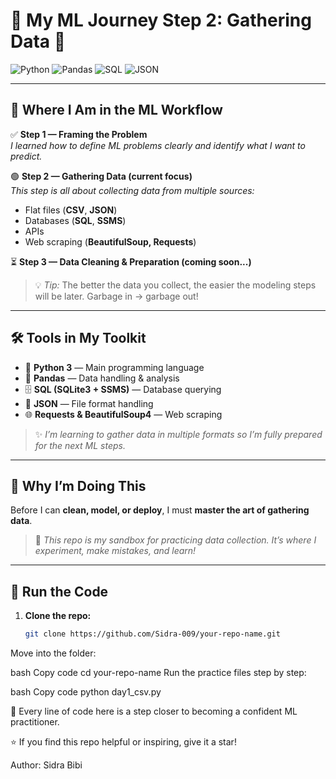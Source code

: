 # 🧠 My ML Journey Step 2: Gathering Data 🚀

![Python](https://img.shields.io/badge/Python-3.11-blue?style=for-the-badge&logo=python)
![Pandas](https://img.shields.io/badge/Pandas-1.6%2B-brightgreen?style=for-the-badge&logo=pandas)
![SQL](https://img.shields.io/badge/SQL-Structured%20Query%20Language-blue?style=for-the-badge&logo=mysql)
![JSON](https://img.shields.io/badge/JSON-Files-yellow?style=for-the-badge&logo=json)

---

## 🔄 Where I Am in the ML Workflow

✅ **Step 1 — Framing the Problem**  
*I learned how to define ML problems clearly and identify what I want to predict.*

🟢 **Step 2 — Gathering Data (current focus)**  
*This step is all about collecting data from multiple sources:*
- Flat files (**CSV**, **JSON**)  
- Databases (**SQL**, **SSMS**)  
- APIs  
- Web scraping (**BeautifulSoup, Requests**)  

⏳ **Step 3 — Data Cleaning & Preparation (coming soon...)**  

> 💡 *Tip:* The better the data you collect, the easier the modeling steps will be later. Garbage in → garbage out!  

---

## 🛠️ Tools in My Toolkit
- 🐍 **Python 3** — Main programming language  
- 🐼 **Pandas** — Data handling & analysis  
- 🗄️ **SQL (SQLite3 + SSMS)** — Database querying  
- 📄 **JSON** — File format handling  
- 🌐 **Requests & BeautifulSoup4** — Web scraping  

> ✨ *I’m learning to gather data in multiple formats so I’m fully prepared for the next ML steps.*  

---

## 🎯 Why I’m Doing This
Before I can **clean, model, or deploy**, I must **master the art of gathering data**.  

> 📝 *This repo is my sandbox for practicing data collection. It’s where I experiment, make mistakes, and learn!*  

---

## 📌 Run the Code
1. **Clone the repo:**
   ```bash
   git clone https://github.com/Sidra-009/your-repo-name.git
Move into the folder:

bash
Copy code
cd your-repo-name
Run the practice files step by step:

bash
Copy code
python day1_csv.py


💬 Every line of code here is a step closer to becoming a confident ML practitioner.

⭐ If you find this repo helpful or inspiring, give it a star!

Author: Sidra Bibi
